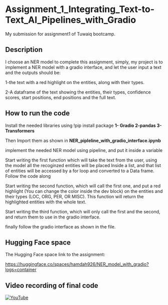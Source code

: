 # Assignment_1_Integrating_Text-to-Text_AI_Pipelines_with_Gradio
My submission for assignment1 of Tuwaiq bootcamp.

## Description
I choose an NER model to complete this assignment, simply, my project is to implement a NER model with a gradio interface,
and let the user input a text and the outputs should be:

1-the text with a red highlight on the entities, along with their types.

2-A dataframe of the text showing the entities, their types, confidence scores, start positions, end positions and the full text.

## How to run the code

Install the needed libraries using !pip install package
**1- Gradio
2-pandas
3-Transformers**

Then Import them as shown in **NER_pipleline_with_gradio_interface.ipynb**

implement the needed NER model using pipeline, and put it inside a variable


Start writing the first function which will take the text from the user, using the model all the recoginzed entities will be placed
Inside a list, and that list of entities will be accessed by a for loop and converted to a Data frame.
Follow the code along


Start writing the second function, which will call the first one, and put a red highlight (You can change the color inside the dev block)
on the entities and their types (LOC, ORG, PER, OR MISC).
This function will return the highlighted entities with the whole text.

Start writing the third function, which will only call the first and the second, and return them to use in the gradio interface.

finally follow the gradio interface as shown in the file.



## Hugging Face space
The Hugging Face space link to the assignment:

https://huggingface.co/spaces/hamdah926/NER_model_with_gradio?logs=container


## Video recording of final code



[![YouTube](http://i.ytimg.com/vi/anN_kE1QYDM/hqdefault.jpg)](https://www.youtube.com/watch?v=anN_kE1QYDM)
